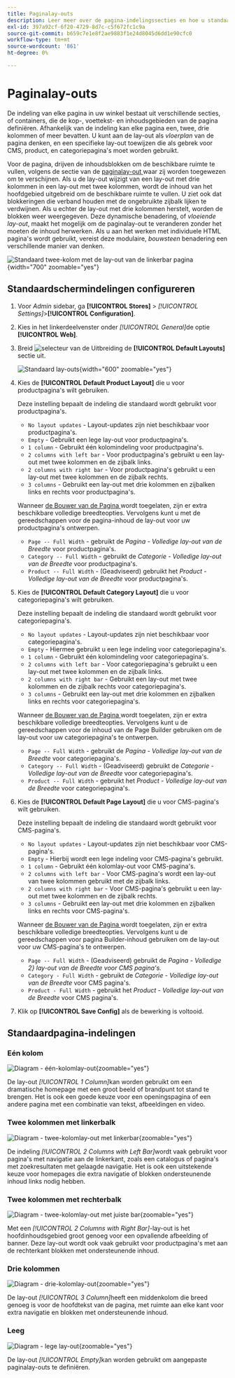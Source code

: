 ```yaml
---
title: Paginalay-outs
description: Leer meer over de pagina-indelingssecties en hoe u standaardlay-outs kunt configureren.
exl-id: 397a92cf-6f20-4729-8d7c-c5f672fc1c9a
source-git-commit: b659c7e1e8f2ae9883f1e24d8045d6dd1e90cfc0
workflow-type: tm+mt
source-wordcount: '861'
ht-degree: 0%

---
```


# Paginalay-outs

De indeling van elke pagina in uw winkel bestaat uit verschillende secties, of containers, die de kop-, voettekst- en inhoudsgebieden van de pagina definiëren. Afhankelijk van de indeling kan elke pagina een, twee, drie kolommen of meer bevatten. U kunt aan de lay-out als _vloerplan_ van de pagina denken, en een specifieke lay-out toewijzen die als gebrek voor CMS, product, en categoriepagina&#39;s moet worden gebruikt.

Voor de pagina, drijven de inhoudsblokken om de beschikbare ruimte te vullen, volgens de sectie van de [ paginalay-out ](layout-updates.md) waar zij worden toegewezen om te verschijnen. Als u de lay-out wijzigt van een lay-out met drie kolommen in een lay-out met twee kolommen, wordt de inhoud van het hoofdgebied uitgebreid om de beschikbare ruimte te vullen. U ziet ook dat blokkeringen die verband houden met de ongebruikte zijbalk lijken te verdwijnen. Als u echter de lay-out met drie kolommen herstelt, worden de blokken weer weergegeven. Deze dynamische benadering, of _vloeiende lay-out_, maakt het mogelijk om de paginalay-out te veranderen zonder het moeten de inhoud herwerken. Als u aan het werken met individuele HTML pagina&#39;s wordt gebruikt, vereist deze modulaire, _bouwsteen_ benadering een verschillende manier van denken.

![ Standaard twee-kolom met de lay-out van de linkerbar pagina ](./assets/storefront-2-column-ee.png){width="700" zoomable="yes"}

## Standaardschermindelingen configureren

1. Voor _Admin_ sidebar, ga **[!UICONTROL Stores]** > _[!UICONTROL Settings]_>**[!UICONTROL Configuration]**.

1. Kies in het linkerdeelvenster onder _[!UICONTROL General]_&#x200B;de optie **[!UICONTROL Web]**.

1. Breid ![ selecteur van de Uitbreiding ](../assets/icon-display-expand.png) de **[!UICONTROL Default Layouts]** sectie uit.

   ![ Standaard lay-outs ](./assets/web-default-layouts.png){width="600" zoomable="yes"}

1. Kies de **[!UICONTROL Default Product Layout]** die u voor productpagina&#39;s wilt gebruiken.

   Deze instelling bepaalt de indeling die standaard wordt gebruikt voor productpagina&#39;s.

   - `No layout updates` - Layout-updates zijn niet beschikbaar voor productpagina&#39;s.
   - `Empty` - Gebruikt een lege lay-out voor productpagina&#39;s.
   - `1 column` - Gebruikt één kolomindeling voor productpagina&#39;s.
   - `2 columns with left bar` - Voor productpagina&#39;s gebruikt u een lay-out met twee kolommen en de zijbalk links.
   - `2 columns with right bar` - Voor productpagina&#39;s gebruikt u een lay-out met twee kolommen en de zijbalk rechts.
   - `3 columns` - Gebruikt een lay-out met drie kolommen en zijbalken links en rechts voor productpagina&#39;s.

   Wanneer [ de Bouwer van de Pagina ](../page-builder/introduction.md) wordt toegelaten, zijn er extra beschikbare volledige breedteopties. Vervolgens kunt u met de gereedschappen voor de pagina-inhoud de lay-out voor uw productpagina&#39;s ontwerpen.

   - `Page -- Full Width` - gebruikt de _Pagina - Volledige lay-out van de Breedte_ voor productpagina&#39;s.
   - `Category -- Full Width` - gebruikt de _Categorie - Volledige lay-out van de Breedte_ voor productpagina&#39;s.
   - `Product -- Full Width` - (Geadviseerd) gebruikt het _Product - Volledige lay-out van de Breedte_ voor productpagina&#39;s.

1. Kies de **[!UICONTROL Default Category Layout]** die u voor categoriepagina&#39;s wilt gebruiken.

   Deze instelling bepaalt de indeling die standaard wordt gebruikt voor categoriepagina&#39;s.

   - `No layout updates` - Layout-updates zijn niet beschikbaar voor categoriepagina&#39;s.
   - `Empty` - Hiermee gebruikt u een lege indeling voor categoriepagina&#39;s.
   - `1 column` - Gebruikt één kolomindeling voor categoriepagina&#39;s.
   - `2 columns with left bar` - Voor categoriepagina&#39;s gebruikt u een lay-out met twee kolommen en de zijbalk links.
   - `2 columns with right bar` - Gebruikt een lay-out met twee kolommen en de zijbalk rechts voor categoriepagina&#39;s.
   - `3 columns` - Gebruikt een lay-out met drie kolommen en zijbalken links en rechts voor categoriepagina&#39;s.

   Wanneer [ de Bouwer van de Pagina ](../page-builder/introduction.md) wordt toegelaten, zijn er extra beschikbare volledige breedteopties. Vervolgens kunt u de gereedschappen voor de inhoud van de Page Builder gebruiken om de lay-out voor uw categoriepagina&#39;s te ontwerpen.

   - `Page -- Full Width` - gebruikt de _Pagina - Volledige lay-out van de Breedte_ voor categoriepagina&#39;s.
   - `Category -- Full Width` - (Geadviseerd) gebruikt de _Categorie - Volledige lay-out van de Breedte_ voor categoriepagina&#39;s.
   - `Product -- Full Width` - gebruikt het _Product - Volledige lay-out van de Breedte_ voor categoriepagina&#39;s.

1. Kies de **[!UICONTROL Default Page Layout]** die u voor CMS-pagina&#39;s wilt gebruiken.

   Deze instelling bepaalt de indeling die standaard wordt gebruikt voor CMS-pagina&#39;s.

   - `No layout updates` - Layout-updates zijn niet beschikbaar voor CMS-pagina&#39;s.
   - `Empty` - Hierbij wordt een lege indeling voor CMS-pagina&#39;s gebruikt.
   - `1 column` - Gebruikt één kolomlay-out voor CMS-pagina&#39;s.
   - `2 columns with left bar` - Voor CMS-pagina&#39;s wordt een lay-out van twee kolommen gebruikt met de zijbalk links.
   - `2 columns with right bar` - Voor CMS-pagina&#39;s gebruikt u een lay-out met twee kolommen en de zijbalk rechts.
   - `3 columns` - Gebruikt een lay-out met drie kolommen en zijbalken links en rechts voor CMS-pagina&#39;s.

   Wanneer [ de Bouwer van de Pagina ](../page-builder/introduction.md) wordt toegelaten, zijn er extra beschikbare volledige breedteopties. Vervolgens kunt u de gereedschappen voor pagina Builder-inhoud gebruiken om de lay-out voor uw CMS-pagina&#39;s te ontwerpen.

   - `Page -- Full Width` - (Geadviseerd) gebruikt de _Pagina - Volledige 2&rbrace; lay-out van de Breedte voor CMS pagina&#39;s._
   - `Category - Full Width` - gebruikt de _Categorie - Volledige lay-out van de Breedte_ voor CMS pagina&#39;s.
   - `Product - Full Width` - gebruikt het _Product - Volledige lay-out van de Breedte_ voor CMS pagina&#39;s.

1. Klik op **[!UICONTROL Save Config]** als de bewerking is voltooid.

## Standaardpagina-indelingen

### Eén kolom

![ Diagram - één-kolomlay-out ](./assets/layout-1-col-th.png){zoomable="yes"}

De lay-out _[!UICONTROL 1 Column]_&#x200B;kan worden gebruikt om een dramatische homepage met een groot beeld of brandpunt tot stand te brengen. Het is ook een goede keuze voor een openingspagina of een andere pagina met een combinatie van tekst, afbeeldingen en video.

### Twee kolommen met linkerbalk

![ Diagram - twee-kolomlay-out met linkerbar ](./assets/layout-2-col-lft-bar-th.png){zoomable="yes"}

De indeling _[!UICONTROL 2 Columns with Left Bar]_&#x200B;wordt vaak gebruikt voor pagina&#39;s met navigatie aan de linkerkant, zoals een catalogus of pagina&#39;s met zoekresultaten met gelaagde navigatie. Het is ook een uitstekende keuze voor homepages die extra navigatie of blokken ondersteunende inhoud links nodig hebben.

### Twee kolommen met rechterbalk

![ Diagram - twee-kolomlay-out met juiste bar ](./assets/layout-2-col-rt-bar-th.png){zoomable="yes"}

Met een _[!UICONTROL 2 Columns with Right Bar]_-lay-out is het hoofdinhoudsgebied groot genoeg voor een opvallende afbeelding of banner. Deze lay-out wordt ook vaak gebruikt voor productpagina&#39;s met aan de rechterkant blokken met ondersteunende inhoud.

### Drie kolommen

![ Diagram - drie-kolomlay-out ](./assets/layout-3-col-th.png){zoomable="yes"}

De lay-out _[!UICONTROL 3 Column]_&#x200B;heeft een middenkolom die breed genoeg is voor de hoofdtekst van de pagina, met ruimte aan elke kant voor extra navigatie en blokken met ondersteunende inhoud.

### Leeg

![ Diagram - lege lay-out ](./assets/layout-blank-th.png){zoomable="yes"}

De lay-out _[!UICONTROL Empty]_&#x200B;kan worden gebruikt om aangepaste paginalay-outs te definiëren.
